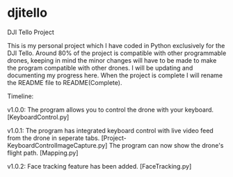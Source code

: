 # djitello
DJI Tello Project

This is my personal project which I have coded in Python exclusively for the DJI Tello. Around 80% of the project is compatible with other programmable drones, keeping in mind the minor changes will have to be made to make the program compatible with other drones. I will be updating and documenting my progress here. When the project is complete I will rename the README file to README(Complete).

Timeline:

v1.0.0: 
The program allows you to control the drone with your keyboard. [KeyboardControl.py]

v1.0.1: 
The program has integrated keyboard control with live video feed from the drone in seperate tabs. [Project-KeyboardControlImageCapture.py]
The program can now show the drone's flight path. [Mapping.py]

v1.0.2:
Face tracking feature has been added. [FaceTracking.py]
